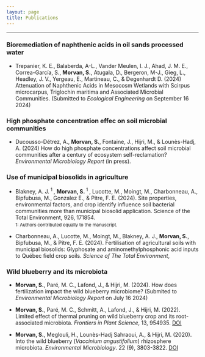 ```yaml
---
layout: page
title: Publications
---
```


***

### Bioremediation of naphthenic acids in oil sands processed water 

* Trepanier, K. E., Balaberda, A-L., Vander Meulen, I. J., Ahad, J. M. E., Correa-García, S., <b>Morvan, S.</b>, Atugala, D., Bergeron, M-J., Gieg, L., Headley, J. V., Yergeau, E., Martineau, C., & Degenhardt D. (2024) Attenuation of Naphthenic Acids in Mesocosm Wetlands with Scirpus microcarpus, Triglochin maritima and Associated Microbial Communities. (Submitted to _Ecological Engineering_ on September 16 2024)

### High phosphate concentration effec on soil microbial communities

* Ducousso-Détrez, A., <b>Morvan, S.</b>, Fontaine, J., Hijri, M., & Lounès-Hadj, A. (2024) How do high phosphate concentrations affect soil microbial communities after a century of ecosystem self-reclamation? _Environmental Microbiology Report_ (in press).

### Use of municipal biosolids in agriculture

* Blakney, A. J.<sup> 1 </sup>, <b>Morvan, S.</b><sup> 1 </sup>, Lucotte, M., Moingt, M., Charbonneau, A., Bipfubusa, M., Gonzalez E., & Pitre, F. E. (2024). Site properties, environmental factors, and crop identify influence soil bacterial communities more than municipal biosolid application. Science of the Total Environment, 926, 171854.
<sub> <br>1: Authors contributed equally to the manuscript.</sub>

* Charbonneau, A., Lucotte, M., Moingt, M., Blakney, A. J., <b>Morvan, S.</b>, Bipfubusa, M., & Pitre, F. E. (2024). Fertilisation of agricultural soils with municipal biosolids: Glyphosate and aminomethylphosphonic acid inputs to Québec field crop soils. _Science of The Total Environment_, 

### Wild blueberry and its microbiota

* <b>Morvan, S.</b>, Paré, M. C., Lafond, J., & Hijri, M. (2024). How does fertilization impact the wild blueberry microbiome? (Submited to _Environmental Microbiology Report_ on July 16  2024)

* <b>Morvan, S.</b>, Paré, M. C., Schmitt, A., Lafond, J., & Hijri, M. (2022). Limited effect of thermal pruning on wild blueberry crop and its root-associated microbiota.  _Frontiers in Plant Science_, 13, 954935. [DOI](https://doi.org/10.3389/fpls.2022.954935)

* <b>Morvan, S.</b>, Meglouli, H., Lounès-Hadj Sahraoui, A., & Hijri, M. (2020). Into the wild blueberry (_Vaccinium angustifolium_) rhizosphere microbiota. _Environmental Microbiology_. 22 (9), 3803-3822. [DOI](https://sfamjournals.onlinelibrary.wiley.com/doi/full/10.1111/1462-2920.15151) 


